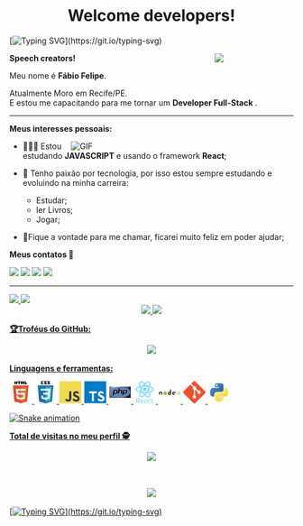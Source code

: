 <h1 align="center"> Welcome developers! </h1>

[![Typing SVG](https://readme-typing-svg.herokuapp.com?font=Robot-Bold&size=30&color=00ff00&center=true&vCenter=true&width=900&height=110&lines=Programador;Apaixonado+Por+Desenvolvimento;Contente+Criador;Pessoa+Experiente+Em+Tecnologia;AQUI+É+BRASILL!!)](https://git.io/typing-svg)
 

<p align="left" > 
  <b>Speech creators!</b>
  
  <img align="right"  width="140" src="https://raw.githubusercontent.com/LimaDev-Max/LimaDev-Max/main/200.webp">
</p>
<p align="left" >
 Meu nome é <b> Fábio Felipe</b>.
</p>

<p align="left" >
Atualmente Moro em Recife/PE.<br />
E estou me capacitando para me tornar um  <b>Developer Full-Stack </b>.



</p>
<p align="left" >
</p>
<hr />

**Meus interesses pessoais:**

<img align="right" alt="GIF" src="https://user-images.githubusercontent.com/84404364/126012080-20f34f9d-2fb1-4430-a960-02eea698a36d.png" width="395px" />

- 👨🏽‍💻 Estou estudando  **JAVASCRIPT** e usando o framework **React**;
 
- 💼  Tenho paixão por tecnologia, por isso estou sempre estudando e evoluindo na minha carreira: 
  - Estudar;
  - ler Livros;
  - Jogar;
- 💬Fique a vontade para me chamar, ficarei muito feliz em poder ajudar;


**Meus contatos :iphone:**
  
  <a href="https://www.instagram.com/felipe_0ficial/?hl=pt-br" target="_blank"><img src="https://img.shields.io/badge/-Instagram-%23E4405F?style=for-the-badge&logo=instagram&logoColor=white" target="_blank"></a>
  <a href = "mailto:fabiolimadesenvolvedor@gmail.com"><img src="https://img.shields.io/badge/-Gmail-%23333?style=for-the-badge&logo=gmail&logoColor=white" target="_blank"></a>
  <a href="https://www.linkedin.com/in/f%C3%A1bio-lima-9ab650217/" target="_blank"><img src="https://img.shields.io/badge/-LinkedIn-%230077B5?style=for-the-badge&logo=linkedin&logoColor=white" target="_blank"></a> 
<a href="https://github.com/LimaDev-Max">
        <img  src="https://img.shields.io/badge/github-%23100000.svg?&style=for-the-badge&logo=github&logoColor=white&link=mailto:https://github.com/LimaDev-Max">
  
</p>
<hr />
<div>
        <a href=" https://github.com/LimaDev-Max">
        <img height = "180em" src = "https://github-readme-stats.vercel.app/api?username=LimaDev-Max&show_icons=true&theme=dracula&include_all_commits=true&count_private=true" />
        <img height = "180em" src = "https://github-readme-stats.vercel.app/api/top-langs/?username=LimaDev-Max&layout=compact&langs_count=16&theme=dracula" />
      </div>

<div  align="center">
  <img height = "250px" src = "https://github-profile-summary-cards.vercel.app/api/cards/profile-details?username=LimaDev-Max&theme=dracula" />

  <img height = "20%" src = "https://activity-graph.herokuapp.com/graph?username=LimaDev-Max&theme=dracula&hide_border=true&area=true" />
</div>


**🏆Troféus do GitHub:**    
<div  align="center">
    <img src="https://github-profile-trophy.vercel.app/?username=LimaDev-Max&theme=nord&column=6" >
</div>
  
**Linguagens e ferramentas:**  

<p align="left">
<img src="https://raw.githubusercontent.com/devicons/devicon/master/icons/html5/html5-original-wordmark.svg" alt="html5" width="40" height="40"/> 
<img src="https://raw.githubusercontent.com/devicons/devicon/master/icons/css3/css3-original-wordmark.svg" alt="css3" width="40" height="40"/> 
<img src="https://raw.githubusercontent.com/devicons/devicon/master/icons/javascript/javascript-original.svg" alt="javascript" width="40" height="40"/> 
<img alt="Fabio-ts" height="40" width="40" src="https://raw.githubusercontent.com/devicons/devicon/master/icons/typescript/typescript-plain.svg">
<img src="https://raw.githubusercontent.com/devicons/devicon/master/icons/php/php-original.svg" alt="php" width="40" height="40"/>
 <img src="https://raw.githubusercontent.com/devicons/devicon/master/icons/react/react-original-wordmark.svg" alt="react" width="40" height="40"/>
<img src="https://raw.githubusercontent.com/devicons/devicon/master/icons/nodejs/nodejs-original-wordmark.svg" alt="nodejs" width="40" height="40"/> 
<img src="https://raw.githubusercontent.com/devicons/devicon/master/icons/git/git-original.svg" alt="git" width="40" height="40"/> 
<img src="https://raw.githubusercontent.com/devicons/devicon/master/icons/python/python-original.svg" alt="python" width="40" height="40"/>
</p>
  
  ![Snake animation](https://github.com/LimaDev-Max/rafaballerini/blob/output/github-contribution-grid-snake.svg)


**Total de visitas no meu perfil :detective: <br>**
 <p align="center"> 
   <img alingn="center" src="https://profile-counter.glitch.me/LimaDev-Max/count.svg" />
 </p>

<br><p align="center">
<img align="" height='120px' src="https://raw.githubusercontent.com/rodrigograca31/rodrigograca31/master/matrix.svg" />

[![Typing SVG](https://readme-typing-svg.herokuapp.com?font=Robot-Bold&size=30&color=00ff00&center=true&vCenter=true&width=900&height=110&lines=Thanks+for+the+visit!;Obrigado+Pela+Visita!;)](https://git.io/typing-svg)





